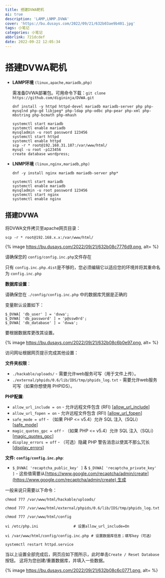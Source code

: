 ```yaml
---
title: 搭建DVWA靶机
ai: true
description: 'LAMP,LNMP.DVWA'
cover: 'https://bu.dusays.com/2022/09/21/632b03ae9b401.jpg'
tags: 小笔记
categories: 小笔记
abbrlink: 721dcdef
date: 2022-09-22 12:05:34
---
```

# 搭建DVWA靶机

- **LAMP环境** `(linux,apache,mariadb,php)`
    
    需准备DVWA部署包。可用命令下载：`git clone https://github.com/digininja/DVWA.git`
    
    ```
    dnf install -y httpd httpd-devel mariadb mariadb-server php php-mysqlnd php-gd libjpeg* php-ldap php-odbc php-pear php-xml php-mbstring php-bcmath php-mhash
    ```
    
    ```
    systemctl start mariadb
    systemctl enable mariadb
    mysqladmin -u root password 123456
    systemctl start httpd
    systemctl enable httpd
    scp -r * root@192.168.31.187:/var/www/html/
    mysql -u root -p123456
    create database wordpress;
    ```
    
- **LNMP环境** `(linux,nginx,mariadb,php)`
    
    ```
    dnf -y install nginx mariadb mariadb-server php* 
    ```
    
    ```
    systemctl start mariadb
    systemctl enable mariadb
    mysqladmin -u root password 123456
    systemctl start nginx
    systemctl enable nginx
    ```
    

## **搭建DVWA**

将DVWA文件拷贝至apache网页目录：

```
scp -r * root@192.168.x.x:/var/www/html/
```

{% image https://bu.dusays.com/2022/09/21/632b08c7776d9.png, alt= %}

请确保您的 `config/config.inc.php`文件存在

只有 `config.inc.php.dist`是不够的，您必须编辑它以适应您的环境并将其重命名为 `config.inc.php`

**数据库设置**：

请确保您在 `./config/config.inc.php` 中的数据库凭据是正确的

变量默认设置如下：

```
$_DVWA[ 'db_user' ] = 'dvwa';
$_DVWA[ 'db_password' ] = 'p@ssw0rd';
$_DVWA[ 'db_database' ] = 'dvwa';
```

要根据数据库更改其设置。

{% image https://bu.dusays.com/2022/09/21/632b08c6b0e97.png, alt= %}

访问网址根据网页提示完成其他设置：

**文件夹权限**：

- `./hackable/uploads/` - 需要允许web服务可写（用于文件上传）。
- `./external/phpids/0.6/lib/IDS/tmp/phpids_log.txt` - 需要允许web服务可写（如果你想使用 PHPIDS）。

**PHP配置**:

- `allow_url_include = on` - 允许远程文件包含 (RFI) [[allow_url_include](https://secure.php.net/manual/en/filesystem.configuration.php#ini.allow-url-include)]
- `allow_url_fopen = on` - 允许远程文件包含 (RFI) [[allow_url_fopen](https://secure.php.net/manual/en/filesystem.configuration.php#ini.allow-url-fopen)]
- `safe_mode = off` - （如果 PHP <= v5.4）允许 SQL 注入（SQLi） [[safe_mode](https://secure.php.net/manual/en/features.safe-mode.php)]
- `magic_quotes_gpc = off` - （如果 PHP <= v5.4）允许 SQL 注入（SQLi） [[magic_quotes_gpc](https://secure.php.net/manual/en/security.magicquotes.php)]
- `display_errors = off` - （可选）隐藏 PHP 警告消息以使其不那么冗长 [[display_errors](https://secure.php.net/manual/en/errorfunc.configuration.php#ini.display-errors)]

**文件: `config/config.inc.php`**:

- `$_DVWA[ 'recaptcha_public_key' ]` & `$_DVWA[ 'recaptcha_private_key' ]` - 这些值需要从[https://www.google.com/recaptcha/admin/create](https://www.google.com/recaptcha/admin/create) 生成

一般来说只需要以下命令：

```
chmod 777 /var/www/html/hackable/uploads/
```

```
chmod 777 /var/www/html/external/phpids/0.6/lib/IDS/tmp/phpids_log.txt
```

```
chmod 777 /var/www/html/config
```

```
vi /etc/php.ini                # 设置allow_url_include=On
```

```
vi /var/www/html/config/config.inc.php # 设置数据库信息；填写key（可选）
```

```
systemctl restart httpd.service
```

当以上设置全部完成后，网页应如下图所示，此时单击`Create / Reset Database`按钮。 这将为您创建/重置数据库，并填入一些数据。

{% image https://bu.dusays.com/2022/09/21/632b08c6c0771.png, alt= %}